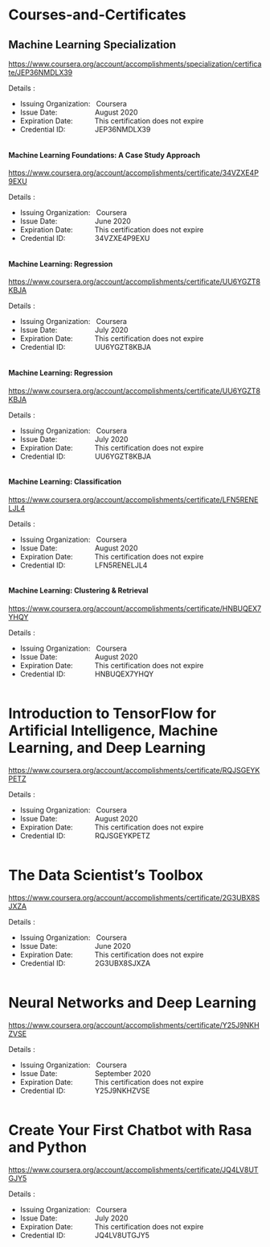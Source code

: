# Courses-and-Certificates

## Machine Learning Specialization
https://www.coursera.org/account/accomplishments/specialization/certificate/JEP36NMDLX39

<div>
  Details :<br>
    <ul>
      <li>Issuing Organization: &nbsp&nbspCoursera</li>
      <li>Issue Date:&nbsp&nbsp&nbsp&nbsp&nbsp&nbsp&nbsp&nbsp&nbsp&nbsp&nbsp&nbsp&nbsp&nbsp&nbsp&nbsp&nbsp&nbsp&nbspAugust 2020</li>
      <li>Expiration Date:&nbsp&nbsp&nbsp&nbsp&nbsp&nbsp&nbsp&nbsp&nbsp&nbsp&nbspThis certification does not expire</li>
      <li>Credential ID:&nbsp&nbsp&nbsp&nbsp&nbsp&nbsp&nbsp&nbsp&nbsp&nbsp&nbsp&nbsp&nbsp&nbsp&nbspJEP36NMDLX39<br></li>
    </ul>
</div>
<div>
 <img src="">
</div>

#### Machine Learning Foundations: A Case Study Approach
https://www.coursera.org/account/accomplishments/certificate/34VZXE4P9EXU
<div>
  Details :<br>
    <ul>
      <li>Issuing Organization: &nbsp&nbspCoursera</li>
      <li>Issue Date:&nbsp&nbsp&nbsp&nbsp&nbsp&nbsp&nbsp&nbsp&nbsp&nbsp&nbsp&nbsp&nbsp&nbsp&nbsp&nbsp&nbsp&nbsp&nbspJune 2020</li>
      <li>Expiration Date:&nbsp&nbsp&nbsp&nbsp&nbsp&nbsp&nbsp&nbsp&nbsp&nbsp&nbspThis certification does not expire</li>
      <li>Credential ID:&nbsp&nbsp&nbsp&nbsp&nbsp&nbsp&nbsp&nbsp&nbsp&nbsp&nbsp&nbsp&nbsp&nbsp&nbsp34VZXE4P9EXU<br></li>
    </ul>
</div>
<div>
 <img src="">
</div>
  
#### Machine Learning: Regression
https://www.coursera.org/account/accomplishments/certificate/UU6YGZT8KBJA
<div>
  Details :<br>
    <ul>
      <li>Issuing Organization: &nbsp&nbspCoursera</li>
      <li>Issue Date:&nbsp&nbsp&nbsp&nbsp&nbsp&nbsp&nbsp&nbsp&nbsp&nbsp&nbsp&nbsp&nbsp&nbsp&nbsp&nbsp&nbsp&nbsp&nbspJuly 2020</li>
      <li>Expiration Date:&nbsp&nbsp&nbsp&nbsp&nbsp&nbsp&nbsp&nbsp&nbsp&nbsp&nbspThis certification does not expire</li>
      <li>Credential ID:&nbsp&nbsp&nbsp&nbsp&nbsp&nbsp&nbsp&nbsp&nbsp&nbsp&nbsp&nbsp&nbsp&nbsp&nbspUU6YGZT8KBJA<br></li>
    </ul>
</div>
<div>
 <img src="">
</div>

#### Machine Learning: Regression
https://www.coursera.org/account/accomplishments/certificate/UU6YGZT8KBJA
<div>
  Details :<br>
    <ul>
      <li>Issuing Organization: &nbsp&nbspCoursera</li>
      <li>Issue Date:&nbsp&nbsp&nbsp&nbsp&nbsp&nbsp&nbsp&nbsp&nbsp&nbsp&nbsp&nbsp&nbsp&nbsp&nbsp&nbsp&nbsp&nbsp&nbspJuly 2020</li>
      <li>Expiration Date:&nbsp&nbsp&nbsp&nbsp&nbsp&nbsp&nbsp&nbsp&nbsp&nbsp&nbspThis certification does not expire</li>
      <li>Credential ID:&nbsp&nbsp&nbsp&nbsp&nbsp&nbsp&nbsp&nbsp&nbsp&nbsp&nbsp&nbsp&nbsp&nbsp&nbspUU6YGZT8KBJA<br></li>
    </ul>
</div>
<div>
 <img src="">
</div>

#### Machine Learning: Classification
https://www.coursera.org/account/accomplishments/certificate/LFN5RENELJL4
<div>
  Details :<br>
    <ul>
      <li>Issuing Organization: &nbsp&nbspCoursera</li>
      <li>Issue Date:&nbsp&nbsp&nbsp&nbsp&nbsp&nbsp&nbsp&nbsp&nbsp&nbsp&nbsp&nbsp&nbsp&nbsp&nbsp&nbsp&nbsp&nbsp&nbspAugust 2020</li>
      <li>Expiration Date:&nbsp&nbsp&nbsp&nbsp&nbsp&nbsp&nbsp&nbsp&nbsp&nbsp&nbspThis certification does not expire</li>
      <li>Credential ID:&nbsp&nbsp&nbsp&nbsp&nbsp&nbsp&nbsp&nbsp&nbsp&nbsp&nbsp&nbsp&nbsp&nbsp&nbspLFN5RENELJL4<br></li>
    </ul>
</div>
<div>
 <img src="">
</div>

#### Machine Learning: Clustering & Retrieval
https://www.coursera.org/account/accomplishments/certificate/HNBUQEX7YHQY
<div>
  Details :<br>
    <ul>
      <li>Issuing Organization: &nbsp&nbspCoursera</li>
      <li>Issue Date:&nbsp&nbsp&nbsp&nbsp&nbsp&nbsp&nbsp&nbsp&nbsp&nbsp&nbsp&nbsp&nbsp&nbsp&nbsp&nbsp&nbsp&nbsp&nbspAugust 2020</li>
      <li>Expiration Date:&nbsp&nbsp&nbsp&nbsp&nbsp&nbsp&nbsp&nbsp&nbsp&nbsp&nbspThis certification does not expire</li>
      <li>Credential ID:&nbsp&nbsp&nbsp&nbsp&nbsp&nbsp&nbsp&nbsp&nbsp&nbsp&nbsp&nbsp&nbsp&nbsp&nbspHNBUQEX7YHQY<br></li>
    </ul>
</div>
<div>
 <img src="">
</div>

# Introduction to TensorFlow for Artificial Intelligence, Machine Learning, and Deep Learning
https://www.coursera.org/account/accomplishments/certificate/RQJSGEYKPETZ
<div>
  Details :<br>
    <ul>
      <li>Issuing Organization: &nbsp&nbspCoursera</li>
      <li>Issue Date:&nbsp&nbsp&nbsp&nbsp&nbsp&nbsp&nbsp&nbsp&nbsp&nbsp&nbsp&nbsp&nbsp&nbsp&nbsp&nbsp&nbsp&nbsp&nbspAugust 2020</li>
      <li>Expiration Date:&nbsp&nbsp&nbsp&nbsp&nbsp&nbsp&nbsp&nbsp&nbsp&nbsp&nbspThis certification does not expire</li>
      <li>Credential ID:&nbsp&nbsp&nbsp&nbsp&nbsp&nbsp&nbsp&nbsp&nbsp&nbsp&nbsp&nbsp&nbsp&nbsp&nbspRQJSGEYKPETZ<br></li>
    </ul>
</div>
<div>
 <img src="">
</div>

# The Data Scientist’s Toolbox
https://www.coursera.org/account/accomplishments/certificate/2G3UBX8SJXZA
<div>
  Details :<br>
    <ul>
      <li>Issuing Organization: &nbsp&nbspCoursera</li>
      <li>Issue Date:&nbsp&nbsp&nbsp&nbsp&nbsp&nbsp&nbsp&nbsp&nbsp&nbsp&nbsp&nbsp&nbsp&nbsp&nbsp&nbsp&nbsp&nbsp&nbspJune 2020</li>
      <li>Expiration Date:&nbsp&nbsp&nbsp&nbsp&nbsp&nbsp&nbsp&nbsp&nbsp&nbsp&nbspThis certification does not expire</li>
      <li>Credential ID:&nbsp&nbsp&nbsp&nbsp&nbsp&nbsp&nbsp&nbsp&nbsp&nbsp&nbsp&nbsp&nbsp&nbsp&nbsp2G3UBX8SJXZA<br></li>
    </ul>
</div>
<div>
 <img src="">
</div>

# Neural Networks and Deep Learning
https://www.coursera.org/account/accomplishments/certificate/Y25J9NKHZVSE
<div>
  Details :<br>
    <ul>
      <li>Issuing Organization: &nbsp&nbspCoursera</li>
      <li>Issue Date:&nbsp&nbsp&nbsp&nbsp&nbsp&nbsp&nbsp&nbsp&nbsp&nbsp&nbsp&nbsp&nbsp&nbsp&nbsp&nbsp&nbsp&nbsp&nbspSeptember 2020</li>
      <li>Expiration Date:&nbsp&nbsp&nbsp&nbsp&nbsp&nbsp&nbsp&nbsp&nbsp&nbsp&nbspThis certification does not expire</li>
      <li>Credential ID:&nbsp&nbsp&nbsp&nbsp&nbsp&nbsp&nbsp&nbsp&nbsp&nbsp&nbsp&nbsp&nbsp&nbsp&nbspY25J9NKHZVSE<br></li>
    </ul>
</div>
<div>
 <img src="">
</div>

# Create Your First Chatbot with Rasa and Python
https://www.coursera.org/account/accomplishments/certificate/JQ4LV8UTGJY5
<div>
  Details :<br>
    <ul>
      <li>Issuing Organization: &nbsp&nbspCoursera</li>
      <li>Issue Date:&nbsp&nbsp&nbsp&nbsp&nbsp&nbsp&nbsp&nbsp&nbsp&nbsp&nbsp&nbsp&nbsp&nbsp&nbsp&nbsp&nbsp&nbsp&nbspJuly 2020</li>
      <li>Expiration Date:&nbsp&nbsp&nbsp&nbsp&nbsp&nbsp&nbsp&nbsp&nbsp&nbsp&nbspThis certification does not expire</li>
      <li>Credential ID:&nbsp&nbsp&nbsp&nbsp&nbsp&nbsp&nbsp&nbsp&nbsp&nbsp&nbsp&nbsp&nbsp&nbsp&nbspJQ4LV8UTGJY5<br></li>
    </ul>
</div>
<div>
 <img src="">
</div>
